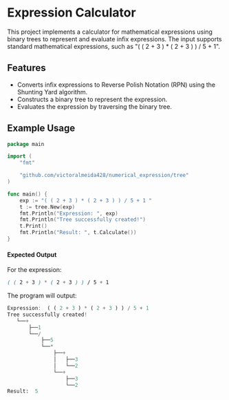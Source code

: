 
# Expression Calculator
This project implements a calculator for mathematical expressions using binary trees to represent and evaluate infix expressions. The input supports standard mathematical expressions, such as "( ( 2 + 3 ) * ( 2 + 3 ) ) / 5 + 1".

## Features
- Converts infix expressions to Reverse Polish Notation (RPN) using the Shunting Yard algorithm.
- Constructs a binary tree to represent the expression.
- Evaluates the expression by traversing the binary tree.

## Example Usage
```go
package main

import (
	"fmt"

	"github.com/victoralmeida428/numerical_expression/tree"
)

func main() {
	exp := "( ( 2 + 3 ) * ( 2 + 3 ) ) / 5 + 1 "
	t := tree.New(exp)
	fmt.Println("Expression: ", exp)
	fmt.Println("Tree successfully created!")
	t.Print()
	fmt.Println("Result: ", t.Calculate())
}

```
#### Expected Output
For the expression:
```scss
( ( 2 + 3 ) * ( 2 + 3 ) ) / 5 + 1
```
The program will output:
```scss
Expression:  ( ( 2 + 3 ) * ( 2 + 3 ) ) / 5 + 1 
Tree successfully created!
   └──+
       ├──1
       └──/
           ├──5
           └──*
               ├──+
               │   ├──3
               │   └──2
               └──+
                   ├──3
                   └──2
Result:  5

```
